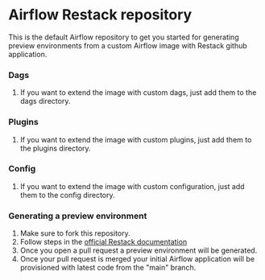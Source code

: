 # Airflow Restack repository

This is the default Airflow repository to get you started for generating preview environments from a custom Airflow image with Restack github application.

### Dags
1. If you want to extend the image with custom dags, just add them to the dags directory.

### Plugins

1. If you want to extend the image with custom plugins, just add them to the plugins directory.

### Config

1. If you want to extend the image with custom configuration, just add them to the config directory.


### Generating a preview environment

1. Make sure to fork this repository.
2. Follow steps in the [official Restack documentation](https://www.restack.io/docs/airflow-cicd)
3. Once you open a pull request a preview environment will be generated.
4. Once your pull request is merged your initial Airflow application will be provisioned with latest code from the "main" branch.

